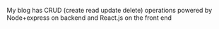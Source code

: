My blog has CRUD (create read update delete) operations
powered by 
Node+express on backend
and React.js on the front end
